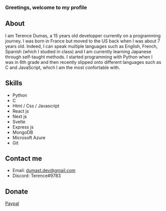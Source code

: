 ### Greetings, welcome to my profile

## About
I am Terence Dumas, a 15 years old developper currently on a programming journey. I was born in France but moved to the US back when I was about 7 years old. Indeed, I can speak multiple languages such as English, French, Spanish (which I studied in class) and I am currently learning Japanese through self-taught methods. I started programming with Python when I was in 6th grade and then recently slipped onto different languages such as C and JavaScript, which I am the most confortable with.

## Skills
* Python
* C
* Html / Css / Javascript
* React js
* Next js
* Svelte
* Express js
* MongoDB
* Microsoft Azure
* Git

## Contact me
* Email: dumast.dev@gmail.com
* Discord: Terence#9783

## Donate
[Paypal](https://www.paypal.com/paypalme/terdumas)
